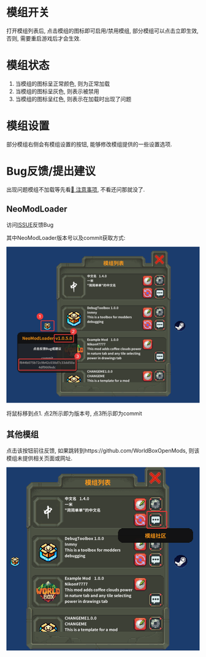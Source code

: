 # 模组开关

打开模组列表后, 点击模组的图标即可启用/禁用模组, 部分模组可以点击立即生效, 否则, 需要重启游戏后才会生效.

# 模组状态

1. 当模组的图标呈正常颜色, 则为正常加载
2. 当模组的图标呈灰色, 则表示被禁用
3. 当模组的图标呈红色, 则表示在加载时出现了问题

# 模组设置

部分模组右侧会有模组设置的按钮, 能够修改模组提供的一些设置选项.

# Bug反馈/提出建议

出现问题模组不加载等先看[🐴 注意事项](./Attention.md), 不看还问那就没了.

## NeoModLoader

访问[ISSUE](https://github.com/WorldBoxOpenMods/ModLoader/issues/new?assignees=&labels=bug&projects=&template=bug-report-zh.yaml&title=%5BBug%5D%3A+)反馈Bug

其中NeoModLoader版本号以及commit获取方式:

![1703155191822](../image/PlayerUsage/1703155191822.png)

将鼠标移到点1. 点2所示即为版本号, 点3所示即为commit

## 其他模组

点击该按钮前往反馈, 如果跳转到https://github.com/WorldBoxOpenMods, 则该模组未提供相关页面或网址.

![1703155303361](image/HowToUseIt/1703155303361.png)